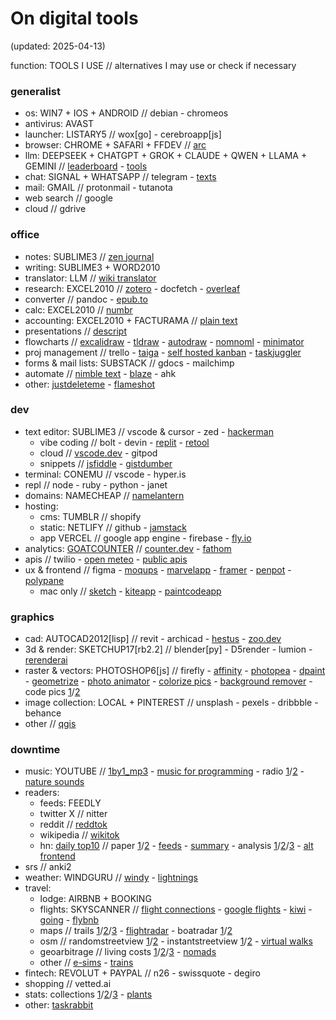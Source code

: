 # On digital tools

(updated: 2025-04-13)

function: TOOLS I USE // alternatives I may use or check if necessary

### generalist

- os: WIN7 + IOS + ANDROID // debian - chromeos
- antivirus: AVAST
- launcher: LISTARY5 // wox[go] - cerebroapp[js]
- browser: CHROME + SAFARI + FFDEV // [arc](https://arc.net/search)
- llm: DEEPSEEK + CHATGPT + GROK + CLAUDE + QWEN + LLAMA + GEMINI // [leaderboard](https://lmarena.ai/?leaderboard) - [tools](https://aicode.danvoronov.com/tools)
- chat: SIGNAL + WHATSAPP // telegram - [texts](https://texts.com)
- mail: GMAIL // protonmail - tutanota
- web search // google
- cloud // gdrive

### office

- notes: SUBLIME3 // [zen journal](https://thezenjournal.com)
- writing: SUBLIME3 + WORD2010
- translator: LLM // [wiki translator](https://wikitranslator.github.io)
- research: EXCEL2010 // [zotero](https://www.zotero.org) - docfetch - [overleaf](https://www.overleaf.com)
- converter // pandoc - [epub.to](https://epub.to)
- calc: EXCEL2010 // [numbr](https://numbr.dev)
- accounting: EXCEL2010 + FACTURAMA // [plain text](https://plaintextaccounting.org)
- presentations // [descript](https://www.descript.com)
- flowcharts // [excalidraw](https://excalidraw.com) - [tldraw](https://www.tldraw.com) - [autodraw](https://www.autodraw.com) - [nomnoml](https://nomnoml.com) - [minimator](https://minimator.app)
- proj management // trello - [taiga](https://www.taiga.io) - [self hosted kanban](https://personalkanban.js.org) - [taskjuggler](https://taskjuggler.org)
- forms & mail lists: SUBSTACK // gdocs - mailchimp
- automate // [nimble text](https://nimbletext.com) - [blaze](https://blaze.today) - ahk
- other: [justdeleteme](https://backgroundchecks.org/justdeleteme) - [flameshot](https://flameshot.org)

### dev

- text editor: SUBLIME3 // vscode & cursor - zed - [hackerman](https://hackerman.ai)
	- vibe coding // bolt - devin - [replit](https://replit.com) - [retool](https://retool.com)
	- cloud // [vscode.dev](https://vscode.dev) - gitpod 
	- snippets // [jsfiddle](https://jsfiddle.net) - [gistdumber](https://gist.dumber.app)
- terminal: CONEMU // vscode - hyper.is
- repl // node - ruby - python - janet
- domains: NAMECHEAP // [namelantern](https://namelantern.com)
- hosting:
	- cms: TUMBLR // shopify
	- static: NETLIFY // github - [jamstack](https://jamstack.org/generators)
	- app VERCEL // google app engine -  firebase - [fly.io](https://fly.io)
- analytics: [GOATCOUNTER](https://www.goatcounter.com) // [counter.dev](https://counter.dev) - [fathom](https://usefathom.com)
- apis // twilio - [open meteo](https://open-meteo.com/en/docs) - [public apis](https://github.com/public-apis/public-apis)
- ux & frontend // figma - [moqups](https://moqups.com) - [marvelapp](https://marvelapp.com) - [framer](https://www.framer.com) - [penpot](https://penpot.app) - [polypane](https://polypane.app)
	- mac only // [sketch](https://www.sketch.com) - [kiteapp](https://kiteapp.co) - [paintcodeapp](https://www.paintcodeapp.com)

### graphics

- cad: AUTOCAD2012[lisp] // revit - archicad - [hestus](https://www.hestus.co) - [zoo.dev](https://zoo.dev)
- 3d & render: SKETCHUP17[rb2.2] // blender[py] - D5render - lumion - [rerenderai](https://rerenderai.com)
- raster & vectors: PHOTOSHOP6[js] // firefly - [affinity](https://affinity.serif.com) - [photopea](https://www.photopea.com) - [dpaint](https://www.stef.be/dpaint) - [geometrize](https://www.geometrize.co.uk) - [photo animator](https://www.myheritage.com.pt/deep-nostalgia) - [colorize pics](https://palette.fm/color/filters) - [background remover](https://www.photoroom.com/background-remover) - code pics [1](https://carbon.now.sh)/[2](https://chalk.ist)
- image collection: LOCAL + PINTEREST // unsplash - pexels - dribbble - behance
- other // [qgis](https://qgis.org)

### downtime

- music: YOUTUBE // [1by1_mp3](https://mpesch3.de/1by1.html) - [music for programming](https://musicforprogramming.net) - radio [1](http://radio.garden)/[2](https://app.radiooooo.com) - [nature sounds](https://rainbowhunt.com)
- readers:
	- feeds: FEEDLY
	- twitter X // nitter
	- reddit // [reddtok](https://reddtok.vercel.app)
	- wikipedia // [wikitok](https://wikitok.vercel.app)
	- hn: [daily top10](https://www.daemonology.net/hn-daily) // paper [1](https://hackerherald.com)/[2](https://www.wolfgangfaust.com/project/paper-hn)  - [feeds](https://hnrss.github.io) - [summary](https://hackyournews.com) - analysis [1](https://deephn.org)/[2](https://hn-summary.github.io)/[3](https://top-hn-stories.adhikasp.my.id) - [alt frontend](https://www.modernhn.com)
- srs // anki2
- weather: WINDGURU // [windy](https://www.windy.com) - [lightnings](https://www.blitzortung.org/en/live_lightning_maps.php)
- travel:
	- lodge: AIRBNB + BOOKING
	- flights: SKYSCANNER // [flight connections](https://www.flightconnections.com) - [google flights](https://www.google.com/travel/flights) - [kiwi](https://www.kiwi.com) - [going](https://www.going.com) - [flybnb](https://flybnb.io)
	- maps // trails [1](https://trailrouter.com)/[2](https://www.wikiloc.com)/[3](https://veloplanner.com) - [flightradar](https://www.flightradar24.com) - boatradar [1](https://www.marinetraffic.com)/[2](https://www.vesselfinder.com)
	- osm // randomstreetview [1](https://randomstreetview.com)/[2](https://neal.fun/wonders-of-street-view) - instantstreetview [1](https://www.instantstreetview.com)/[2](https://showmystreet.com) - [virtual walks](https://www.citywalki.com)
	- geoarbitrage // living costs [1](https://www.expatistan.com/cost-of-living)/[2](https://www.numbeo.com/cost-of-living)/[3](https://neilkakkar.com/salary-calculator-by-city.html) - [nomads](https://nomads.com)
	- other // [e-sims](https://www.monito.com/en/esim) - [trains](https://www.seat61.com)
- fintech: REVOLUT + PAYPAL // n26 - swissquote - degiro
- shopping // vetted.ai
- stats: collections [1](https://en.numista.com)/[2](https://en.ucoin.net)/[3](https://colnect.com/pt/stamps) - [plants](https://www.getanyplant.com/plants)
- other: [taskrabbit](https://www.taskrabbit.com)

<!--
- slow TV: cities [1](https://www.youtube.com/channel/UCBcVQr-07MH-p9e2kRTdB3A/videos)/[2](https://www.youtube.com/channel/UCQ-JKqNo_T0yoeDZff1y7Kw/videos)/[3](https://www.youtube.com/c/keeezi/videos) - japan [1](https://www.youtube.com/c/Rambalac/videos)/[2](https://www.youtube.com/c/lylehsaxon/videos) - [usa](https://www.youtube.com/c/ActionKid/videos) - [window swap](https://window-swap.com) - [travel remotely](https://travel-remotely.netlify.app) - [drive & listen](https://driveandlisten.herokuapp.com) - [trains](https://www.youtube.com/c/RailCowGirl/videos) - [building a log cabin](https://www.youtube.com/watch?v=BBX5qh09OIE)
- movies [1](https://www.openculture.com/freemoviesonline)/[2](https://www3.pobre.wtf/movies)
- books [1](https://www.gutenberg.org/ebooks/search/?sort_order=release_date)/[2](https://1lib.education)/[3](https://zlibrary.to)/[4](https://z-lib.is)/[5](https://annas-archive.org)/[6](https://marhamilresearch4.blob.core.windows.net/gutenberg-public/Website/browse.html)
- cultura geral: [manual do mundo](https://www.youtube.com/user/iberethenorio/videos) - [oversimplified](https://www.youtube.com/c/OverSimplified/videos) - [economy](https://www.core-econ.org/the-economy/book/text/0-3-contents.html)
- linguas: [canal autodidata](https://www.youtube.com/c/CanalAutodidatagh/playlists?view=1) - [polyglot](https://www.youtube.com/user/poliglotta80/videos) - [etymology](https://www.youtube.com/user/Alliterative/videos)
- learn music: lilybin - hacklily - abcjs - [ableton](https://learningmusic.ableton.com) - [lmms](https://lmms.io)


[ciechanow.ski](https://ciechanow.ski/archives) - [pudding.cool](https://pudding.cool)
- podcasts: [lex](https://lexfridman.com/podcast) - [tyler](https://conversationswithtyler.com/episodes) - [conversas do fim do mundo](https://observador.pt/programas/conversas-do-fim-do-mundo) - [milhao](https://www.youtube.com/@CdK_podcast/videos) - historia: [brasão de armas](https://www.youtube.com/@BrasaodeArmas/videos) - [imperiosAD](https://www.youtube.com/@ImperiosAD/videos)

[AU](https://www.realestate.com.au/buy)
[BR](https://www.zapimoveis.com.br)
[CZ](https://www.sreality.cz)
[DE](https://www.immobilienscout24.de)
[ES](https://www.idealista.com)
[FI](https://www.etuovi.com)
[GR](https://en.spitogatos.gr)
[IT](https://www.idealista.it)
[LT](https://www.remax.lt/paieska)
[PL](https://www.otodom.pl)
[PT](https://www.idealista.pt)
[RU](https://www.cian.ru)
[SE](https://www.hemnet.se)
[UK](https://www.rightmove.co.uk)
[other countries](https://www.similarweb.com/pt/top-websites/category/business-and-consumer-services/real-estate)
[EU](https://homestra.com)

- cheap: EU [1](https://www.instagram.com/cheappropertyeu)/[2](https://www.propertyunder20k.com)/[3](https://realting.com/property-for-sale/world?page=1&movemap-input=1&slug=property-for-sale&Estate%5Bgeo_id%5D=-1&Estate%5BminPrice%5D=5000&Estate%5BmaxPrice%5D=25000&Estate%5Bcurrency%5D=EUR&Estate%5Bx1%5D=-35.15625000000001&Estate%5By1%5D=-22.43134015636061&Estate%5Bx2%5D=61.34765625000001&Estate%5By2%5D=61.18562468142283&Estate%5Bzoom%5D=3&sort=price_usd) - ES [1](https://www.spainhouses.net/en/sale-houses-spain/cheap/lower-price.html)/[2](https://www.eyeonspain.com/spanish-property/for-sale/find-country/spain/apartments-and-flats,houses-and-villas,plots-land-and-ruins,mobile-and-log-homes?max-price=50000&orderby=price-ascending) - [IT](https://casea1euro.it) 
- [preços habitação PT](https://www.idealista.pt/media/relatorios-preco-habitacao) - [IVA 6% serviços imóveis p/ uso exclusivo hab](https://www.idealista.pt/news/financas/fiscalidade/2019/10/03/41051-iva-de-6-em-obras-apenas-para-imoveis-destinados-a-habitacao-esclarece-fisco) - [E-leilões](https://e-leiloes.pt)/[como funciona](https://www.economias.pt/e-leiloes) - [fazer escritura](https://casavo.com/pt/blog/como-fazer-escritura-imovel)
- [gmaps area calculator](https://www.daftlogic.com/projects-google-maps-area-calculator-tool.htm#)

## Business models - examples

- experiences: [the worst tours](https://theworsttours.weebly.com) - [trekking guides](https://andrewskurka.com) - [rent scenario](https://www.unchartedbooks.com/adventurers-club.php) - [restaurant & bed](https://www.brushlandeatinghouse.com) - [workaway](https://www.workaway.info) - rent cabins [1](https://www.cabinscape.com)/[2](https://getaway.house) - [rent houses](https://www.silentliving.pt) - [rent boats](https://www.skipperi.com/rent-a-boat)
- dreams (lifestyle): nomadic [1](https://www.nomadicmatt.com)/[2](https://sofianaaustralia.com)/[3](https://craigmod.com) - [cabinland](https://www.youtube.com/c/Cabinland/videos) - [wild foods](https://alexandermcnaughton.com)
- kits: [farm](https://farmfromabox.com) - Aframe [1](https://avrame.com)/[2](https://dubldom.com/eu) - cabin [1](https://buildcover.com)/[2](https://www.kodasema.com/pt)
- real estate: selected [1](https://www.fantasticfrank.de)/[2](https://www.themodernhouse.com) - [private islands](http://www.vladi-private-islands.de) - [house shares](https://www.altacasa.com) - [openrent](https://www.openrent.co.uk) - [mimahousing](https://www.mimahousing.com) - [rural properties](https://www.rural-properties.com)
- research: [creative](https://www.densediscovery.com) - [exclusive](https://www.wowhaus.co.uk) or cheap houses [1](https://www.instagram.com/cheapoldhouses)/[2](https://www.instagram.com/cheapirishhouses)
- graphics: [brand + logo + domain package](https://www.brandbucket.com) - [$495 logos](https://logo.pizza) - crowdsource [1](https://www.crowdspring.com)/[2](https://draftss.com)/[3](https://www.manypixels.co)
- services: [cleaning](https://www.maidsinblack.com)
- accomodation: [long term](https://www.uniplaces.com) - [student](https://www.studentville.pt/en) - [short term](https://freespirit-house.com)
- capital: [1](https://shl.vc)/[2](https://www.generalcatalyst.com)/[3](https://www.tinycapital.com)
- consulting: [1](https://hashref.com)/[2](https://roybarber.com)/[3](https://consulting.joreteg.com)/[4](https://desktopneo.com) - [on real estate](https://www.zeonamcintyre.com)
- mailbox money: [printable place cards](https://www.placecard.me)
- geoarbitrage: [mturk](https://www.mturk.com/worker) - [kolotibablo](https://kolotibablo.com/main/home)
- books: [mousebookclub](https://mousebookclub.com) - [waldenpond](https://waldenpond.press)
- other: art [1](https://en.redcollectors.com)/[2](https://www.zagirovart.com) - [mini materials](https://www.minimaterials.com) - [car leasing](https://www.lingscars.com) - [spiedlife](https://www.spiedlife.com) - [vintage furniture](https://www.vinterior.co) - [allekinos](https://allekinos.de)

## Career

- moocs & certificates: [classcentral](https://classcentral.com) - [microsoft](https://docs.microsoft.com/en-us/learn) - [elements of AI](https://elementsofai.com) - [apple](https://training.apple.com) - [near certificate](https://www.near.university/courses/near-certified-developer) -  [upskill](https://upskill.pt/faqs) - [AWS](https://aws.amazon.com/pt/certification)
- poland: [PT_PL](http://ppcc.pl) - wroclaw [1](https://www.monterail.com/careers)/[2](https://10clouds.com/careers)
- job boards: remote [1](https://www.beefrii.com)/[2](https://freshremote.work)/[3](https://weworkremotely.com)/[4](https://remotefriendly.com)/[5](https://remoteok.com) ([stats](https://remoteok.com/remote-work-statistics)) - [relocate](https://relocate.me) - [nocsdegree](https://www.nocsdegree.com/jobs) - [nocv](https://no-cv.com) - [sidejobs](https://sidequestjobs.com) - [4 day week](https://4dayweek.io/remote-jobs) - YC [1](https://www.ycombinator.com/jobs)/[2](https://www.workatastartup.com/jobs)/[3](https://whoishiring.io) - [germantechjobs](https://germantechjobs.de) - [landingjobs](https://landing.jobs) - [futureweb](https://futureweb.vc) - [nploy](https://nploy.net) - [polychain](https://jobs.polychain.capital/companies)
- head hunting: [triplebyte](https://triplebyte.com) - [hired](https://hired.com/talent) - [hackerrank](https://www.hackerrank.com) - [hackajob](https://hackajob.co) - [curated job boards](https://jobboardsearch.com)

## Gaming

- game aggregators: [itch.io](https://itch.io) - [boardgamearena](https://pt.boardgamearena.com) - [playok](https://www.playok.com)
- games: [generals.io](http://generals.io) - [lord of the manor](http://www.lordofthemanor.io) - [zty.pe](https://zty.pe) - [nation states](https://www.nationstates.net) - [cosmoteer](https://cosmoteer.net) - dwarf fortress - gnomoria - nethack + volture (gui) - rimworld - prison architect - don't starve - curious expedition - stardew valley - undertale - Baba Is You - [guriddo](https://www.guriddo.app) - geo [1](https://www.geoguessr.com)/[2](https://geotastic.net)/[3](https://www.explordle.com/map/wor) - [princejs](https://princejs.com) - [painted ocean](https://thapen.itch.io/painted-ocean) - [open dune](https://www.openra.net)
- chess & classics: [tactics](https://www.chesstactics.org) - [checkmatechamp](https://www.checkmatechamp.net) - [kb gambit](https://vole.wtf/kilobytes-gambit) - [how to learn](https://www.alexcrompton.com/blog/how-to-learn-chess) - [bgammon](https://bgammon.org)
- tabletop + D&D: [TLDR](https://github.com/miserlou/dnd-tldr) - [dungeon magazines](https://archive.org/details/dungeonmagazine?sort=titleSorter) - [sounds](https://tabletopy.com) - [escape team](https://www.escape-team.com) - [scopa](https://en.wikipedia.org/wiki/Scopa)
- trivia: [busysimulator](https://busysimulator.com) - [svelte macos](https://macos-web.app) - [space elevator](https://neal.fun/space-elevator)/[solar system](https://joshworth.com/dev/pixelspace/pixelspace_solarsystem.html) - [reuse old calendar](https://whencanireusethiscalendar.com) - [this word does not exist](https://www.thisworddoesnotexist.com) - [nownownow](https://nownownow.com) - [the useless web](https://theuselessweb.com) - [floor796](https://floor796.com) - [weird games](https://wfgames.net) - [chromatone](https://chromatone.center) - [noise](https://noise.jake.fun) - scarfolk [1](https://scarfolk.blogspot.com)/[2](https://www.collectorsweekly.com/articles/visiting-scarfolk) - [spooky](https://scrinshoted.github.io)
-->
